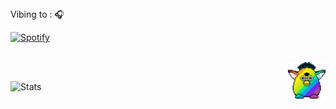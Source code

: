 <br><br> Vibing to : 🎧  </strong></p>

[![Spotify](https://novatorem-rho-swart.vercel.app)](https://open.spotify.com/user/slmkhanahmed)

<br>



<img src="party-furby.gif" align="right" width="60">

<br>

![Stats](https://github-readme-stats.vercel.app/api?username=slmkhanahmed&theme=dark&show_icons=true&bg_color=1a1a1a&icon_color=a0ffff)

<br>
